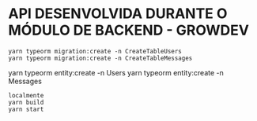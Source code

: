 # API DESENVOLVIDA DURANTE O MÓDULO DE BACKEND - GROWDEV

```
yarn typeorm migration:create -n CreateTableUsers
yarn typeorm migration:create -n CreateTableMessages
```
yarn typeorm entity:create -n Users
yarn typeorm entity:create -n Messages

```
localmente
yarn build
yarn start

```
